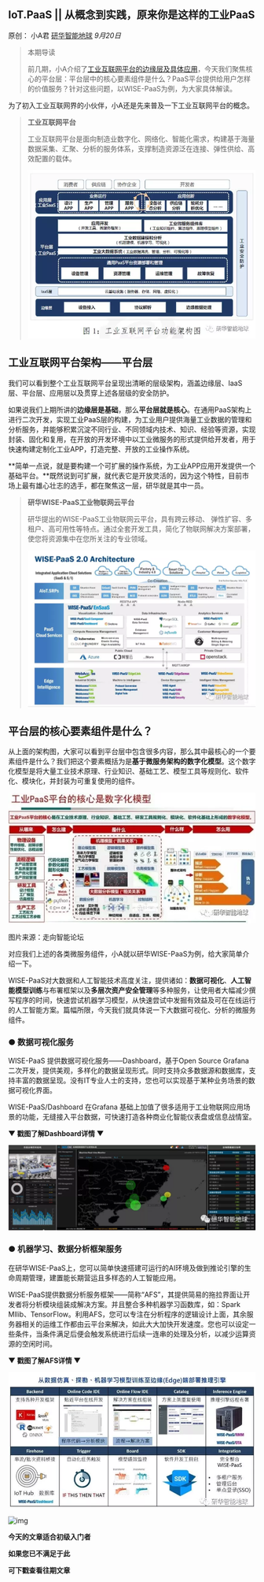 ## IoT.PaaS || 从概念到实践，原来你是这样的工业PaaS

原创： 小A君 [研华智能地球](javascript:void(0);) *9月20日*

> 本期导读
>
> 前几期，小A介绍了[工业互联网平台的边缘层及具体应用](http://mp.weixin.qq.com/s?__biz=MzAwNDE5ODI5NQ==&mid=2658802470&idx=1&sn=919ebc3a4d3743f55fac48fccd6a0f8d&chksm=80a121deb7d6a8c871dbf5d911d3116bc1d8034a16cc00cc8bcda021c4fc3c319837d2c06c21&scene=21#wechat_redirect)，今天我们聚焦核心的平台层：平台层中的核心要素组件是什么？PaaS平台提供给用户怎样的价值服务？针对这些问题，以WISE-PaaS为例，为大家具体解读。

为了初入工业互联网界的小伙伴，小A还是先来普及一下工业互联网平台的概念。



> **工业互联网平台**
>
> 工业互联网平台是面向制造业数字化、网络化、智能化需求，构建基于海量数据采集、汇聚、分析的服务体系，支撑制造资源泛在连接、弹性供给、高效配置的载体。
>
> ![img](assets/640-1542260458581)





## **工业互联网平台架构——平台层**

我们可以看到整个工业互联网平台呈现出清晰的层级架构，涵盖边缘层、IaaS层、平台层、应用层以及贯穿上述各层级的安全防护。

如果说我们上期所讲的**边缘层是基础**，那么**平台层就是核心**。在通用PaaS架构上进行二次开发，实现工业PaaS层的构建，为工业用户提供海量工业数据的管理和分析服务，并能够积累沉淀不同行业、不同领域内技术、知识、经验等资源，实现封装、固化和复用，在开放的开发环境中以工业微服务的形式提供给开发者，用于快速构建定制化工业APP，打造完整、开放的工业操作系统。

**简单一点说，就是要构建一个可扩展的操作系统，为工业APP应用开发提供一个基础平台。**既然说到可扩展，就代表它是开放灵活的，因为这个特性，目前市场上最有雄心壮志的选手，都在聚焦这一层，研华就是其中一员。



> **研华WISE-PaaS工业物联网云平台**
>
> 研华提出的WISE-PaaS工业物联网云平台，具有跨云移动、 弹性扩容、多租户、高可用性等特点。通过全套开发工具，简化了物联网解决方案部署，使您将资源集中在您所关注的专业领域。
>
> ![img](assets/640-1542260571752)



## **平台层的核心要素组件是什么？**

从上面的架构图，大家可以看到平台层中包含很多内容，那么其中最核心的一个要素组件是什么？我们把这个要素概括为是**基于微服务架构的数字化模型**。这个数字化模型是将大量工业技术原理、行业知识、基础工艺、模型工具等规则化、软件化、模块化，并封装为可重复使用的组件。



![img](assets/640-1542260629260)

图片来源：走向智能论坛



对应我们上述的各类微服务组件，小A就以研华WISE-PaaS为例，给大家简单介绍一下。

WISE-PaaS对大数据和人工智能技术高度关注，提供诸如：**数据可视化**、**人工智能模型训练**与布署框架以及**多层次资产安全管理**等多种服务，让使用者大幅减少撰写程序的时间，快速尝试机器学习模型，从快速尝试中发掘有效益及可在在线运行的人工智能方案。篇幅所限，今天我们就具体说一下大数据可视化、分析的微服务组件。



### ● 数据可视化服务

WISE-PaaS 提供数据可视化服务——Dashboard，基于Open Source Grafana 二次开发，提供美观，多样化的数据呈现形式。同时支持众多数据源和数据库，支持丰富的数据呈现。没有IT专业人士的支持，您也可以实现基于某种业务场景的数据可视化界面。

WISE-PaaS/Dashboard 在Grafana 基础上加值了很多适用于工业物联网应用场景的功能，无缝接入平台数据，可快速打造各种商业化智能仪表盘或信息战情室。

**▼ 戳图了解Dashboard详情 ▼**

[![img](assets/640-1542260833434)](http://mp.weixin.qq.com/s?__biz=MzAwNDE5ODI5NQ==&mid=2658802000&idx=1&sn=3e60f92bb02add07848de5040eec59b2&chksm=80a123a8b7d6aabec5071ab0a0d2b4dc5aa2c0c545a0ca0e88b98bc2524ca659ae850bf63676&scene=21#wechat_redirect)



### ● 机器学习、数据分析框架服务



在研华WISE-PaaS上，您可以简单快速搭建可运行的AI环境及做到推论引擎的生命周期管理，建置能长期营运且多样态的人工智能应用。

WISE-PaaS提供数据分析服务框架——简称“AFS”，其提供简易的拖拉界面让开发者将分析模块组装成解决方案。并且整合多种机器学习函数库，如：Spark Mllib、TensorFlow。利用AFS，您可以专注在分析程序的逻辑设计上面，其余服务器相关的运维工作都由云平台来解决，如此大大加快开发速度。您也可以设定一些条件，当条件满足后便会触发系统进行后续一连串的处理及分析，以减少运算资源的空闲时间。

**▼ 戳图了解AFS详情 ▼**

[![img](assets/640-1542260897474)](http://mp.weixin.qq.com/s?__biz=MzAwNDE5ODI5NQ==&mid=2658802045&idx=1&sn=2e37ef64c48bb7de8e2fba603d07a075&chksm=80a12385b7d6aa931381843dd5f2cc4695979e4dffa9bdfaa51bec93a149cb28bd0b8b1ed31f&scene=21#wechat_redirect)





![img](https://mmbiz.qpic.cn/mmbiz_png/8v9FXiceAicSNtC8qyzd0iaLzG8PHpKqVb7zzZqsR5XxIDdeLXshdv5DWPLpRr2ezTOGliac7CPvBSHXB0SythM1uQ/640?wx_fmt=png&tp=webp&wxfrom=5&wx_lazy=1&wx_co=1)





**今天的文章适合初级入门者**

**如果您已不满足于此**

**可下戳查看往期文章**